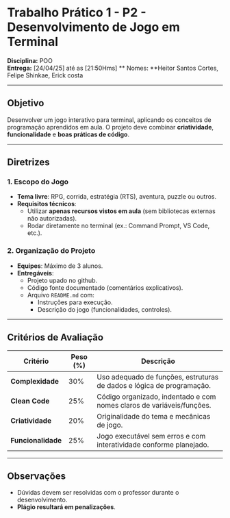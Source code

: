 # Trabalho Prático 1 - P2 - Desenvolvimento de Jogo em Terminal

**Disciplina:** POO  
**Entrega:** [24/04/25] até as [21:50Hms]
** Nomes: **Heitor Santos Cortes, Felipe Shinkae, Erick costa

---

## Objetivo

Desenvolver um jogo interativo para terminal, aplicando os conceitos de programação aprendidos em aula. O projeto deve combinar **criatividade**, **funcionalidade** e **boas práticas de código**.

---

## Diretrizes

### 1. Escopo do Jogo

- **Tema livre**: RPG, corrida, estratégia (RTS), aventura, puzzle ou outros.
- **Requisitos técnicos**:
  - Utilizar **apenas recursos vistos em aula** (sem bibliotecas externas não autorizadas).
  - Rodar diretamente no terminal (ex.: Command Prompt, VS Code, etc.).

### 2. Organização do Projeto

- **Equipes**: Máximo de 3 alunos.
- **Entregáveis**:
  - Projeto upado no github.
  - Código fonte documentado (comentários explicativos).
  - Arquivo `README.md` com:
    - Instruções para execução.
    - Descrição do jogo (funcionalidades, controles).

---

## Critérios de Avaliação

| Critério           | Peso (%) | Descrição                                                             |
| ------------------ | -------- | --------------------------------------------------------------------- |
| **Complexidade**   | 30%      | Uso adequado de funções, estruturas de dados e lógica de programação. |
| **Clean Code**     | 25%      | Código organizado, indentado e com nomes claros de variáveis/funções. |
| **Criatividade**   | 20%      | Originalidade do tema e mecânicas de jogo.                            |
| **Funcionalidade** | 25%      | Jogo executável sem erros e com interatividade conforme planejado.    |

---

## Observações

- Dúvidas devem ser resolvidas com o professor durante o desenvolvimento.
- **Plágio resultará em penalizações**.
